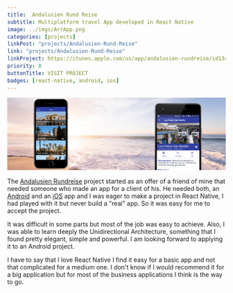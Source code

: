 ```yaml
---
title:  Andalusien Rund Reise
subtitle: Multiplatform travel App developed in React Native
image: ../imgs/ArrApp.png
categories: [projects]
linkPost: "projects/Andalusien-Rund-Reise"
link: "projects/Andalusien-Rund-Reise"
linkProject: https://itunes.apple.com/us/app/andalusien-rundreise/id1346610916?mt=8
priority: 8
buttonTitle: VISIT PROJECT
badges: [react-native, android, ios]
---
```

![arr](../imgs/ArrHeader.png)

The [Andalusien Rundreise](http://www.andalusienrund-reise.de/) project started as an offer of a friend of mine that needed someone who made an app for a client of his. He needed both, an [Android](https://play.google.com/store/apps/details?id=com.arr) and an [iOS](https://itunes.apple.com/us/app/andalusien-rundreise/id1346610916?platform=iphone&preserveScrollPosition=true#platform/iphone) app and I was eager to make a project in React Native, I had played with it but never build a "real" app. So it was easy for me to accept the project.

It was difficult in some parts but most of the job was easy to achieve. Also, I was able to learn deeply the Unidirectional Architecture, something that I found pretty elegant, simple and powerful. I am looking forward to applying it to an Android project.

I have to say that I love React Native I find it easy for a basic app and not that complicated for a medium one. I don't know if I would recommend it for a big application but for most of the business applications I think is the way to go.


